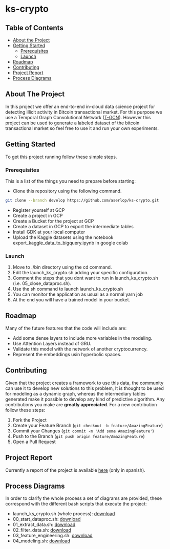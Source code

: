 # ks-crypto

<!-- TABLE OF CONTENTS -->
## Table of Contents

* [About the Project](#about-the-project)
* [Getting Started](#getting-started)
  * [Prerequisites](#prerequisites)
  * [Launch](#launch)
* [Roadmap](#roadmap)
* [Contributing](#contributing)
* [Project Report](#project-report)
* [Process Diagrams](#process-diagrams)



<!-- ABOUT THE PROJECT -->
## About The Project

In this project we offer an end-to-end in-cloud data science project for detecting illicit activity in Bitcoin 
transactional market. For this purpose we use a Temporal Graph Convolutional Network 
([T-GCN](https://arxiv.org/abs/1811.05320)). However this project can be used to generate a labeled dataset of the
 bitcoin transactional market so feel free to use it and run your own experiments. 

<!-- GETTING STARTED -->
## Getting Started

To get this project running follow these simple steps.

### Prerequisites

This is a list of the things you need to prepare before starting:

* Clone this repository using the following command.
```sh
git clone --branch develop https://github.com/aserlop/ks-crypto.git
```
* Register yourself at GCP
* Create a project in GCP
* Create a Bucket for the project at GCP
* Create a dataset in GCP to export the intermediate tables
* Install GDK at your local computer
* Upload the Kaggle datasets using the notebook export_kaggle_data_to_bigquery.ipynb in google colab

### Launch

1. Move to ./bin directory using the cd command.
2. Edit the launch_ks_crypto.sh adding your specific configuration.
3. Comment the steps that you dont want to run in launch_ks_crypto.sh (i.e. 05_close_dataproc.sh). 
4. Use the sh command to launch launch_ks_crypto.sh 
5. You can monitor the application as usual as a normal yarn job
6. At the end you will have a trained model in your bucket.

<!-- ROADMAP -->
## Roadmap

Many of the future features that the code will include are:

* Add some dense layers to include more variables in the modeling.
* Use Attention Layers instead of GRU.
* Validate this model with the network of another cryptocurrency.
* Represent the embeddings usin hyperbolic spaces.


<!-- CONTRIBUTING -->
## Contributing

Given that the project creates a framework to use this data, the community can use it to develop new solutions 
to this problem, It is thought to be used for modeling as a dynamic graph, whereas the intermediary tables generated 
make it possible to develop any kind of predictive algorithm. Any contributions you make are **greatly appreciated**. 
For a new contribution follow these steps:

1. Fork the Project
2. Create your Feature Branch (`git checkout -b feature/AmazingFeature`)
3. Commit your Changes (`git commit -m 'Add some AmazingFeature'`)
4. Push to the Branch (`git push origin feature/AmazingFeature`)
5. Open a Pull Request

<!-- PROJECT-REPORT  -->
## Project Report

Currently a report of the project is available 
[here](https://docs.google.com/document/d/1mCI7Mgm6Ola-0K_R62Zp9L8sbiZOdReH9bjXm7YR28I/edit?usp=sharing) 
(only in spanish).

<!-- PROCESS-DIAGRAMS  -->
## Process Diagrams

In order to clarify the whole process a set of diagrams are provided, these correspond with the different bash scripts 
that execute the project:

* launch_ks_crypto.sh (whole process): [download](https://drive.google.com/file/d/1lyp4KZVIgmlUB7ZvpUEMIyCZw3cWSwl_/view?usp=sharing)
* 00_start_dataproc.sh: [download](https://drive.google.com/file/d/19xcYXiZG0-iM2nBDxnfD6Fn5Ky0l1kGZ/view?usp=sharing)
* 01_extract_data.sh: [download](https://drive.google.com/file/d/1V4t3M0wj9i0q259h5LV0FXxK8TfxrD5S/view?usp=sharing)
* 02_filter_data.sh: [download](https://drive.google.com/file/d/1cjRBvkpmD9BL2nPZ--fkm5rIvF_CcFMp/view?usp=sharing)
* 03_feature_engineering.sh: [download](https://drive.google.com/file/d/1OHsEBxdcuKGLv6F9hVHEvbbf0tA4hfzz/view?usp=sharing)
* 04_modeling.sh: [download](https://drive.google.com/file/d/1yQyCQdTNAUob5jo3cB0SMulwDAhzS1Ni/view?usp=sharing)


